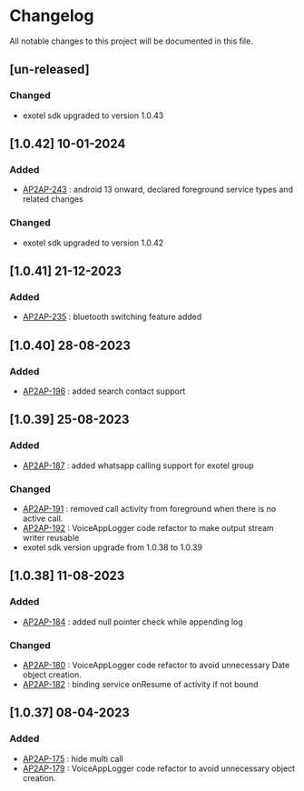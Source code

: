 # Changelog

All notable changes to this project will be documented in this file.

## [un-released]

### Changed
* exotel sdk upgraded to version 1.0.43

## [1.0.42] 10-01-2024

### Added
* [AP2AP-243](https://exotel.atlassian.net/browse/AP2AP-243) : android 13 onward, declared foreground service types and related changes

### Changed
* exotel sdk upgraded to version 1.0.42

## [1.0.41] 21-12-2023

### Added
* [AP2AP-235](https://exotel.atlassian.net/browse/AP2AP-235) : bluetooth switching feature added

## [1.0.40] 28-08-2023

### Added
* [AP2AP-196](https://exotel.atlassian.net/browse/AP2AP-196) : added search contact support 

## [1.0.39] 25-08-2023

### Added
* [AP2AP-187](https://exotel.atlassian.net/browse/AP2AP-187) : added whatsapp calling support for exotel group

### Changed
* [AP2AP-191](https://exotel.atlassian.net/browse/AP2AP-191) : removed call activity from foreground when there is no active call.
* [AP2AP-192](https://exotel.atlassian.net/browse/AP2AP-192) : VoiceAppLogger code refactor to make output stream writer reusable
* exotel sdk version upgrade from 1.0.38 to 1.0.39

## [1.0.38] 11-08-2023

### Added
* [AP2AP-184](https://exotel.atlassian.net/browse/AP2AP-184) : added null pointer check while appending log

### Changed
* [AP2AP-180](https://exotel.atlassian.net/browse/AP2AP-180) : VoiceAppLogger code refactor to avoid unnecessary Date object creation.
* [AP2AP-182](https://exotel.atlassian.net/browse/AP2AP-182) : binding service onResume of activity if not bound



## [1.0.37] 08-04-2023

### Added
* [AP2AP-175](https://exotel.atlassian.net/browse/AP2AP-175) : hide multi call
* [AP2AP-179](https://exotel.atlassian.net/browse/AP2AP-179) : VoiceAppLogger code refactor to avoid unnecessary object creation.
